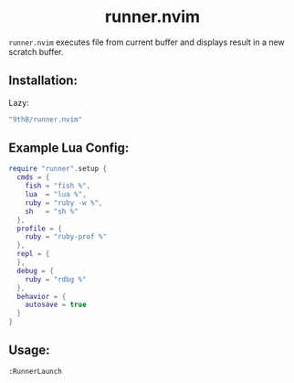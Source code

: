 <h1 align='center'>runner.nvim</h1>

`runner.nvim` executes file from current buffer and displays result in a new scratch buffer.
## Installation:
Lazy:
```lua
"9th8/runner.nvim"
```

## Example Lua Config:
```lua
require "runner".setup {
  cmds = {
    fish = "fish %",
    lua  = "lua %",
    ruby = "ruby -w %",
    sh   = "sh %"
  },
  profile = {
    ruby = "ruby-prof %"
  },
  repl = {
  },
  debug = {
    ruby = "rdbg %"
  },
  behavior = {
    autosave = true
  }
} 
```

## Usage:

```
:RunnerLaunch
```

